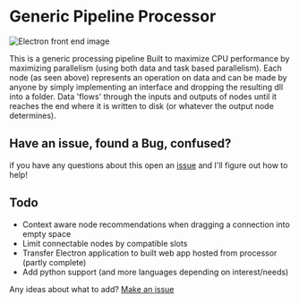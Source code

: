 # Generic Pipeline Processor

![Electron front end image](https://raw.github.com/crener/PipelineProcessor/img/nested.png)

This is a generic processing pipeline Built to maximize CPU performance by maximizing parallelism (using both data and task based parallelism).
Each node (as seen above) represents an operation on data and can be made by anyone by simply implementing an interface and dropping the resulting dll into a folder. Data 'flows' through the inputs and outputs of nodes until it reaches the end where it is written to disk (or whatever the output node determines).

## Have an issue, found a Bug, confused?
if you have any questions about this open an [issue](https://github.com/crener/PipelineProcessor/issues/new) and I'll figure out how to help!


## Todo
 - Context aware node recommendations when dragging a connection into empty space
 - Limit connectable nodes by compatible slots
 - Transfer Electron application to built web app hosted from processor (partly complete)
 - Add python support (and more languages depending on interest/needs)

 Any ideas about what to add? [Make an issue](https://github.com/crener/PipelineProcessor/issues/new)
